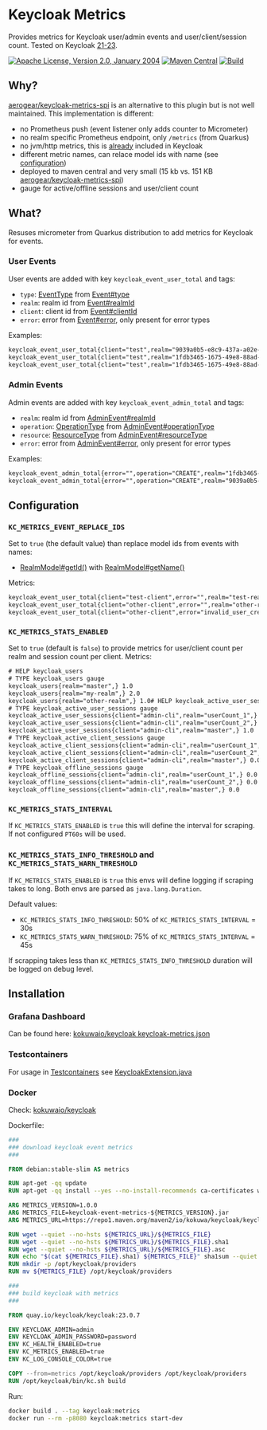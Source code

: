 # Keycloak Metrics

Provides metrics for Keycloak user/admin events and user/client/session count. Tested on Keycloak [21-23](.github/workflows/pr.yaml#L50-L53).

[![Apache License, Version 2.0, January 2004](https://img.shields.io/github/license/kokuwaio/keycloak-event-metrics.svg?label=License)](http://www.apache.org/licenses/)
[![Maven Central](https://img.shields.io/maven-central/v/io.kokuwa.keycloak/keycloak-event-metrics.svg?label=Maven%20Central)](https://central.sonatype.com/search?namespace=io.kokuwa.keycloak&q=keycloak-event-metrics)
[![Build](https://img.shields.io/github/actions/workflow/status/kokuwaio/keycloak-event-metrics/build.yaml?label=Build)](https://github.com/kokuwaio/keycloak-event-metrics/actions/workflows/build.yaml)

## Why?

[aerogear/keycloak-metrics-spi](https://github.com/aerogear/keycloak-metrics-spi) is an alternative to this plugin but is not well maintained. This implementation is different:

* no Prometheus push (event listener only adds counter to Micrometer)
* no realm specific Prometheus endpoint, only `/metrics` (from Quarkus)
* no jvm/http metrics, this is [already](https://www.keycloak.org/server/configuration-metrics#_available_metrics) included in Keycloak
* different metric names, can relace model ids with name (see [configuration](#kc_metrics_event_replace_ids))
* deployed to maven central and very small (15 kb vs. 151 KB [aerogear/keycloak-metrics-spi](https://github.com/aerogear/keycloak-metrics-spi))
* gauge for active/offline sessions and user/client count

## What?

Resuses micrometer from Quarkus distribution to add metrics for Keycloak for events.

### User Events

User events are added with key `keycloak_event_user_total` and tags:

* `type`: [EventType](https://github.com/keycloak/keycloak/blob/main/server-spi-private/src/main/java/org/keycloak/events/EventType.java#L27) from [Event#type](https://github.com/keycloak/keycloak/blob/main/server-spi-private/src/main/java/org/keycloak/events/Event.java#L44)
* `realm`: realm id from [Event#realmId](https://github.com/keycloak/keycloak/blob/main/server-spi-private/src/main/java/org/keycloak/events/Event.java#L46)
* `client`: client id from [Event#clientId](https://github.com/keycloak/keycloak/blob/main/server-spi-private/src/main/java/org/keycloak/events/Event.java#L48)
* `error`: error from [Event#error](https://github.com/keycloak/keycloak/blob/main/server-spi-private/src/main/java/org/keycloak/events/Event.java#L56), only present for error types

Examples:

```txt
keycloak_event_user_total{client="test",realm="9039a0b5-e8c9-437a-a02e-9d91b04548a4",type="LOGIN",error="",} 2.0
keycloak_event_user_total{client="test",realm="1fdb3465-1675-49e8-88ad-292e2f42ee72",type="LOGIN",error="",} 1.0
keycloak_event_user_total{client="test",realm="1fdb3465-1675-49e8-88ad-292e2f42ee72",type="LOGIN_ERROR",error="invalid_user_credentials",} 1.0
```

### Admin Events

Admin events are added with key `keycloak_event_admin_total` and tags:

* `realm`: realm id from [AdminEvent#realmId](https://github.com/keycloak/keycloak/blob/main/server-spi-private/src/main/java/org/keycloak/events/admin/AdminEvent.java#L44)
* `operation`: [OperationType](https://github.com/keycloak/keycloak/blob/main/server-spi-private/src/main/java/org/keycloak/events/admin/OperationType.java#L27) from [AdminEvent#operationType](https://github.com/keycloak/keycloak/blob/main/server-spi-private/src/main/java/org/keycloak/events/admin/AdminEvent.java#L53)
* `resource`: [ResourceType](https://github.com/keycloak/keycloak/blob/main/server-spi-private/src/main/java/org/keycloak/events/admin/ResourceType.java#L24) from [AdminEvent#resourceType](https://github.com/keycloak/keycloak/blob/main/server-spi-private/src/main/java/org/keycloak/events/admin/AdminEvent.java#L51)
* `error`: error from [AdminEvent#error](https://github.com/keycloak/keycloak/blob/main/server-spi-private/src/main/java/org/keycloak/events/admin/AdminEvent.java#L59), only present for error types

Examples:

```txt
keycloak_event_admin_total{error="",operation="CREATE",realm="1fdb3465-1675-49e8-88ad-292e2f42ee72",resource="USER",} 1.0
keycloak_event_admin_total{error="",operation="CREATE",realm="9039a0b5-e8c9-437a-a02e-9d91b04548a4",resource="USER",} 1.0
```

## Configuration

### `KC_METRICS_EVENT_REPLACE_IDS`

Set to `true` (the default value) than replace model ids from events with names:

* [RealmModel#getId()](https://github.com/keycloak/keycloak/blob/main/server-spi/src/main/java/org/keycloak/models/RealmModel.java#L82) with [RealmModel#getName()](https://github.com/keycloak/keycloak/blob/main/server-spi/src/main/java/org/keycloak/models/RealmModel.java#L84)

Metrics:

```txt
keycloak_event_user_total{client="test-client",error="",realm="test-realm",type="LOGIN",} 2.0
keycloak_event_user_total{client="other-client",error="",realm="other-realm",type="LOGIN",} 1.0
keycloak_event_user_total{client="other-client",error="invalid_user_credentials",realm="other-realm",type="LOGIN_ERROR",} 1.0
```

### `KC_METRICS_STATS_ENABLED`

Set to `true` (default is `false`) to provide metrics for user/client count per realm and session count per client. Metrics:

```txt
# HELP keycloak_users  
# TYPE keycloak_users gauge
keycloak_users{realm="master",} 1.0
keycloak_users{realm="my-realm",} 2.0
keycloak_users{realm="other-realm",} 1.0# HELP keycloak_active_user_sessions
# TYPE keycloak_active_user_sessions gauge
keycloak_active_user_sessions{client="admin-cli",realm="userCount_1",} 0.0
keycloak_active_user_sessions{client="admin-cli",realm="userCount_2",} 0.0
keycloak_active_user_sessions{client="admin-cli",realm="master",} 1.0
# TYPE keycloak_active_client_sessions gauge
keycloak_active_client_sessions{client="admin-cli",realm="userCount_1",} 0.0
keycloak_active_client_sessions{client="admin-cli",realm="userCount_2",} 0.0
keycloak_active_client_sessions{client="admin-cli",realm="master",} 0.0
# TYPE keycloak_offline_sessions gauge
keycloak_offline_sessions{client="admin-cli",realm="userCount_1",} 0.0
keycloak_offline_sessions{client="admin-cli",realm="userCount_2",} 0.0
keycloak_offline_sessions{client="admin-cli",realm="master",} 0.0
```

### `KC_METRICS_STATS_INTERVAL`

If `KC_METRICS_STATS_ENABLED` is `true` this will define the interval for scraping. If not configured `PT60s` will be used.

### `KC_METRICS_STATS_INFO_THRESHOLD` and `KC_METRICS_STATS_WARN_THRESHOLD`

If `KC_METRICS_STATS_ENABLED` is `true` this envs will define logging if scraping takes to long. Both envs are parsed as `java.lang.Duration`.

Default values:

* `KC_METRICS_STATS_INFO_THRESHOLD`: 50% of `KC_METRICS_STATS_INTERVAL` = 30s
* `KC_METRICS_STATS_WARN_THRESHOLD`: 75% of `KC_METRICS_STATS_INTERVAL` = 45s

If scrapping takes less than `KC_METRICS_STATS_INFO_THRESHOLD` duration will be logged on debug level.

## Installation

### Grafana Dashboard

Can be found here: [kokuwaio/keycloak keycloak-metrics.json](https://github.com/kokuwaio/keycloak/blob/main/src/test/k3s/dev/grafana/files/dashboards/keycloak-metrics.json)

### Testcontainers

For usage in [Testcontainers](https://www.testcontainers.org/) see [KeycloakExtension.java](src/test/java/io/kokuwa/keycloak/metrics/junit/KeycloakExtension.java#L57-L68)

### Docker

Check: [kokuwaio/keycloak](https://github.com/kokuwaio/keycloak)

Dockerfile:

```Dockerfile
###
### download keycloak event metrics
###

FROM debian:stable-slim AS metrics

RUN apt-get -qq update
RUN apt-get -qq install --yes --no-install-recommends ca-certificates wget

ARG METRICS_VERSION=1.0.0
ARG METRICS_FILE=keycloak-event-metrics-${METRICS_VERSION}.jar
ARG METRICS_URL=https://repo1.maven.org/maven2/io/kokuwa/keycloak/keycloak-event-metrics/${METRICS_VERSION}

RUN wget --quiet --no-hsts ${METRICS_URL}/${METRICS_FILE}
RUN wget --quiet --no-hsts ${METRICS_URL}/${METRICS_FILE}.sha1
RUN wget --quiet --no-hsts ${METRICS_URL}/${METRICS_FILE}.asc
RUN echo "$(cat ${METRICS_FILE}.sha1) ${METRICS_FILE}" sha1sum --quiet --check --strict -
RUN mkdir -p /opt/keycloak/providers
RUN mv ${METRICS_FILE} /opt/keycloak/providers

###
### build keycloak with metrics
###

FROM quay.io/keycloak/keycloak:23.0.7

ENV KEYCLOAK_ADMIN=admin
ENV KEYCLOAK_ADMIN_PASSWORD=password
ENV KC_HEALTH_ENABLED=true
ENV KC_METRICS_ENABLED=true
ENV KC_LOG_CONSOLE_COLOR=true

COPY --from=metrics /opt/keycloak/providers /opt/keycloak/providers
RUN /opt/keycloak/bin/kc.sh build
```

Run:

```sh
docker build . --tag keycloak:metrics
docker run --rm -p8080 keycloak:metrics start-dev
```
